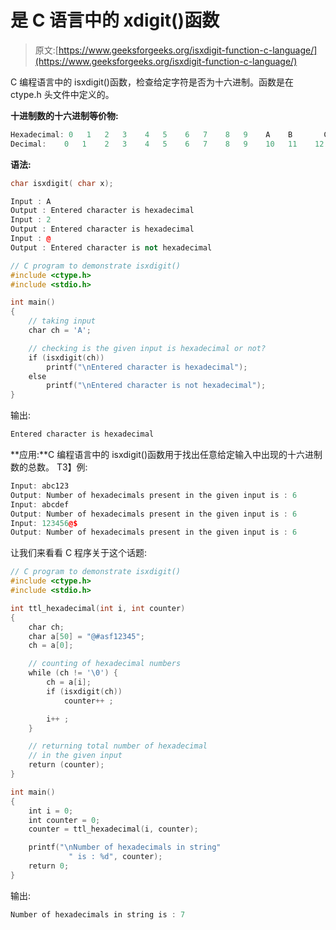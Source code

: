 # 是 C 语言中的 xdigit()函数

> 原文:[https://www.geeksforgeeks.org/isxdigit-function-c-language/](https://www.geeksforgeeks.org/isxdigit-function-c-language/)

C 编程语言中的 isxdigit()函数，检查给定字符是否为十六进制。函数是在 ctype.h 头文件中定义的。

**十进制数的十六进制等价物:**

```cpp
Hexadecimal: 0   1   2   3    4   5    6   7    8   9    A    B       C      D    E     F
Decimal:    0   1    2   3    4   5    6   7    8   9    10   11    12     13    14    15

```

**语法:**

```cpp
char isxdigit( char x);

```

```cpp
Input : A
Output : Entered character is hexadecimal
Input : 2
Output : Entered character is hexadecimal
Input : @
Output : Entered character is not hexadecimal

```

```cpp
// C program to demonstrate isxdigit()
#include <ctype.h>
#include <stdio.h>

int main()
{
    // taking input
    char ch = 'A';

    // checking is the given input is hexadecimal or not?
    if (isxdigit(ch))
        printf("\nEntered character is hexadecimal");
    else
        printf("\nEntered character is not hexadecimal");
}
```

输出:

```cpp
Entered character is hexadecimal

```

**应用:**C 编程语言中的 isxdigit()函数用于找出任意给定输入中出现的十六进制数的总数。
T3】例:

```cpp
Input: abc123
Output: Number of hexadecimals present in the given input is : 6
Input: abcdef
Output: Number of hexadecimals present in the given input is : 6
Input: 123456@$
Output: Number of hexadecimals present in the given input is : 6

```

让我们来看看 C 程序关于这个话题:

```cpp
// C program to demonstrate isxdigit()
#include <ctype.h>
#include <stdio.h>

int ttl_hexadecimal(int i, int counter)
{
    char ch;
    char a[50] = "@#asf12345";
    ch = a[0];

    // counting of hexadecimal numbers
    while (ch != '\0') {
        ch = a[i];
        if (isxdigit(ch))
            counter++ ;

        i++ ;
    }

    // returning total number of hexadecimal
    // in the given input
    return (counter);
}

int main()
{
    int i = 0;
    int counter = 0;
    counter = ttl_hexadecimal(i, counter);

    printf("\nNumber of hexadecimals in string"
             " is : %d", counter);
    return 0;
}
```

输出:

```cpp
Number of hexadecimals in string is : 7
```